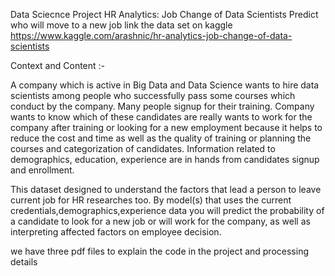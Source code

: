 Data Sciecnce Project
HR Analytics: Job Change of Data Scientists Predict who will move to a new job
link the data set on kaggle https://www.kaggle.com/arashnic/hr-analytics-job-change-of-data-scientists

Context and Content :-

A company which is active in Big Data and Data Science wants to hire data scientists among people who successfully pass some courses which conduct by the company. Many people signup for their training. Company wants to know which of these candidates are really wants to work for the company after training or looking for a new employment because it helps to reduce the cost and time as well as the quality of training or planning the courses and categorization of candidates. Information related to demographics, education, experience are in hands from candidates signup and enrollment.

This dataset designed to understand the factors that lead a person to leave current job for HR researches too. By model(s) that uses the current credentials,demographics,experience data you will predict the probability of a candidate to look for a new job or will work for the company, as well as interpreting affected factors on employee decision.

we have three pdf files to explain the code in the project and processing details
